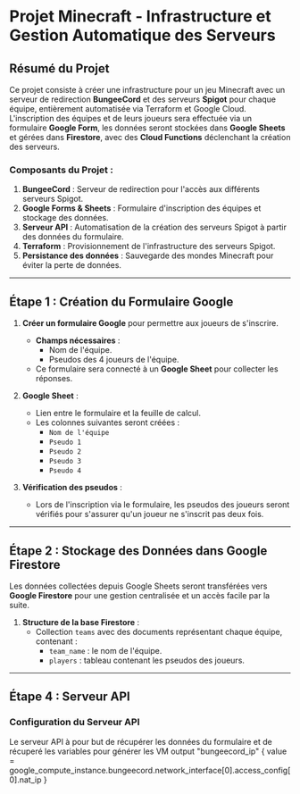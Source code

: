 # Projet Minecraft - Infrastructure et Gestion Automatique des Serveurs

## Résumé du Projet

Ce projet consiste à créer une infrastructure pour un jeu Minecraft avec un serveur de redirection **BungeeCord** et des serveurs **Spigot** pour chaque équipe, entièrement automatisée via Terraform et Google Cloud. L'inscription des équipes et de leurs joueurs sera effectuée via un formulaire **Google Form**, les données seront stockées dans **Google Sheets** et gérées dans **Firestore**, avec des **Cloud Functions** déclenchant la création des serveurs.

### Composants du Projet :
1. **BungeeCord** : Serveur de redirection pour l'accès aux différents serveurs Spigot.
2. **Google Forms & Sheets** : Formulaire d'inscription des équipes et stockage des données.
4. **Serveur API** : Automatisation de la création des serveurs Spigot à partir des données du formulaire.
5. **Terraform** : Provisionnement de l'infrastructure des serveurs Spigot.
6. **Persistance des données** : Sauvegarde des mondes Minecraft pour éviter la perte de données.

---

## Étape 1 : Création du Formulaire Google

1. **Créer un formulaire Google** pour permettre aux joueurs de s'inscrire.
   - **Champs nécessaires** :
     - Nom de l'équipe.
     - Pseudos des 4 joueurs de l'équipe.
   - Ce formulaire sera connecté à un **Google Sheet** pour collecter les réponses.

2. **Google Sheet** : 
   - Lien entre le formulaire et la feuille de calcul.
   - Les colonnes suivantes seront créées :
     - `Nom de l'équipe`
     - `Pseudo 1`
     - `Pseudo 2`
     - `Pseudo 3`
     - `Pseudo 4`

3. **Vérification des pseudos** : 
   - Lors de l'inscription via le formulaire, les pseudos des joueurs seront vérifiés pour s'assurer qu'un joueur ne s'inscrit pas deux fois.

---

## Étape 2 : Stockage des Données dans Google Firestore

Les données collectées depuis Google Sheets seront transférées vers **Google Firestore** pour une gestion centralisée et un accès facile par la suite.

1. **Structure de la base Firestore** :
   - Collection `teams` avec des documents représentant chaque équipe, contenant :
     - `team_name` : le nom de l'équipe.
     - `players` : tableau contenant les pseudos des joueurs.
   
---

## Étape 4 : Serveur API

### Configuration du Serveur API

Le serveur API à pour but de récupérer les données du formulaire et de récuperé les variables pour générer les VM
output "bungeecord_ip" {
  value = google_compute_instance.bungeecord.network_interface[0].access_config[0].nat_ip
}
